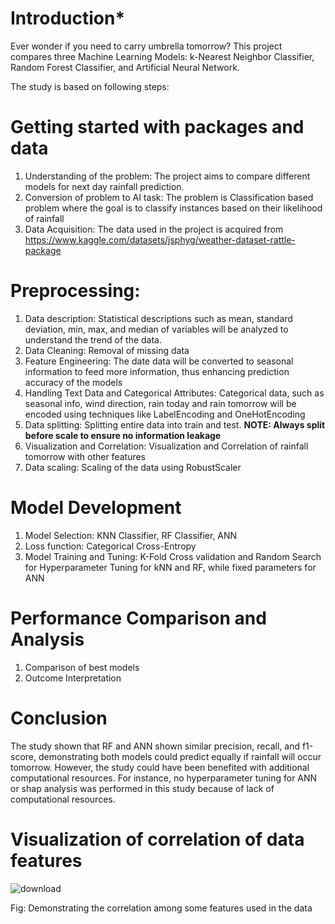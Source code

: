 # **Introduction***
Ever wonder if you need to carry umbrella tomorrow? This project compares three Machine Learning Models: k-Nearest Neighbor Classifier, Random Forest Classifier, and Artificial Neural Network.

The study is based on following steps:
# Getting started with packages and data
1. Understanding of the problem: The project aims to compare different models for next day rainfall prediction.
2. Conversion of problem to AI task: The problem is Classification based problem where the goal is to classify instances based on their likelihood of rainfall
3. Data Acquisition: The data used in the project is acquired from https://www.kaggle.com/datasets/jsphyg/weather-dataset-rattle-package
# Preprocessing:
1. Data description: Statistical descriptions such as mean, standard deviation, min, max, and median of variables will be analyzed to understand the trend of the data.
2. Data Cleaning: Removal of missing data
3. Feature Engineering: The date data will be converted to seasonal information to feed more information, thus enhancing prediction accuracy of the models
4. Handling Text Data and Categorical Attributes: Categorical data, such as seasonal info, wind direction, rain today and rain tomorrow will be encoded using techniques like LabelEncoding and OneHotEncoding
5. Data splitting: Splitting entire data into train and test.
**NOTE: Always split before scale to ensure no information leakage**
6. Visualization and Correlation: Visualization and Correlation of rainfall tomorrow with other features
7. Data scaling: Scaling of the data using RobustScaler
# Model Development
1. Model Selection: KNN Classifier, RF Classifier, ANN
2. Loss function: Categorical Cross-Entropy
3. Model Training and Tuning: K-Fold Cross validation and Random Search for Hyperparameter Tuning for kNN and RF, while fixed parameters for ANN
# Performance Comparison and Analysis
1. Comparison of best models
2. Outcome Interpretation
# **Conclusion**
The study shown that RF and ANN shown similar precision, recall, and f1-score, demonstrating both models could predict equally if rainfall will occur tomorrow. However, the study could have been benefited with additional computational resources. For instance, no hyperparameter tuning for ANN or shap analysis was performed in this study because of lack of computational resources.

# **Visualization of correlation of data features**
![download](https://github.com/user-attachments/assets/96726540-233f-422f-bdad-a0b54fd02e50)

Fig: Demonstrating the correlation among some features used in the data
